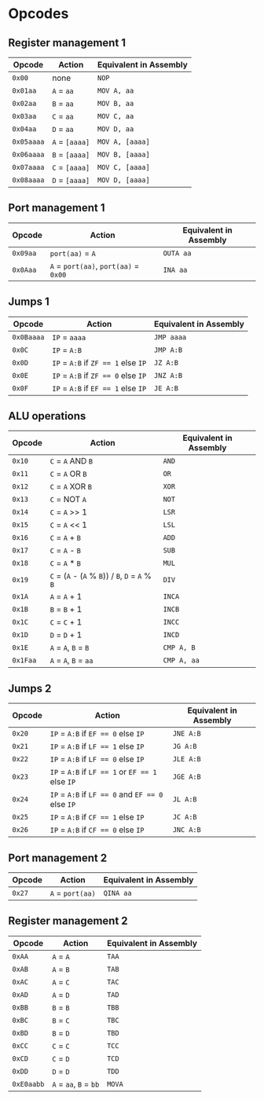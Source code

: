# Opcodes

## Register management 1

| Opcode | Action | Equivalent in Assembly |
|-|-|-|
| `0x00` | none | `NOP` |
| `0x01aa` | `A` = `aa` | `MOV A, aa` |
| `0x02aa` | `B` = `aa` | `MOV B, aa` |
| `0x03aa` | `C` = `aa` | `MOV C, aa` |
| `0x04aa` | `D` = `aa` | `MOV D, aa` |
| `0x05aaaa` | `A` = `[aaaa]` | `MOV A, [aaaa]` |
| `0x06aaaa` | `B` = `[aaaa]` | `MOV B, [aaaa]` |
| `0x07aaaa` | `C` = `[aaaa]` | `MOV C, [aaaa]` |
| `0x08aaaa` | `D` = `[aaaa]` | `MOV D, [aaaa]` |

## Port management 1

| Opcode | Action | Equivalent in Assembly |
|-|-|-|
| `0x09aa` | `port(aa)` = `A` | `OUTA aa` |
| `0x0Aaa` | `A` = `port(aa)`, `port(aa)` = `0x00` | `INA aa` |

## Jumps 1

| Opcode | Action | Equivalent in Assembly |
|-|-|-|
| `0x0Baaaa` | `IP` = `aaaa` | `JMP aaaa` |
| `0x0C` | `IP` = `A:B` | `JMP A:B` |
| `0x0D` | `IP` = `A:B` if `ZF == 1` else `IP` | `JZ A:B` |
| `0x0E` | `IP` = `A:B` if `ZF == 0` else `IP` | `JNZ A:B` |
| `0x0F` | `IP` = `A:B` if `EF == 1` else `IP` | `JE A:B` |

## ALU operations

| Opcode | Action | Equivalent in Assembly |
|-|-|-|
| `0x10` | `C` = `A` AND `B` | `AND` |
| `0x11` | `C` = `A` OR `B` | `OR` |
| `0x12` | `C` = `A` XOR `B` | `XOR` |
| `0x13` | `C` = NOT `A` | `NOT` |
| `0x14` | `C` = `A` >> 1 | `LSR` |
| `0x15` | `C` = `A` << 1 | `LSL` |
| `0x16` | `C` = `A` + `B` | `ADD` |
| `0x17` | `C` = `A` - `B` | `SUB` |
| `0x18` | `C` = `A` * `B` | `MUL` |
| `0x19` | `C` = (`A` - (`A` % `B`)) / `B`, `D` = `A` % `B` | `DIV` |
| `0x1A` | `A` = `A` + 1 | `INCA` |
| `0x1B` | `B` = `B` + 1 | `INCB` |
| `0x1C` | `C` = `C` + 1 | `INCC` |
| `0x1D` | `D` = `D` + 1 | `INCD` |
| `0x1E` | `A` = `A`, `B` = `B` | `CMP A, B` |
| `0x1Faa` | `A` = `A`, `B` = `aa` | `CMP A, aa` |

## Jumps 2

| Opcode | Action | Equivalent in Assembly |
|-|-|-|
| `0x20` | `IP` = `A:B` if `EF == 0` else `IP` | `JNE A:B` |
| `0x21` | `IP` = `A:B` if `LF == 1` else `IP` | `JG A:B` |
| `0x22` | `IP` = `A:B` if `LF == 0` else `IP` | `JLE A:B` |
| `0x23` | `IP` = `A:B` if `LF == 1` or `EF == 1` else `IP` | `JGE A:B` |
| `0x24` | `IP` = `A:B` if `LF == 0` and `EF == 0` else `IP` | `JL A:B` |
| `0x25` | `IP` = `A:B` if `CF == 1` else `IP` | `JC A:B` |
| `0x26` | `IP` = `A:B` if `CF == 0` else `IP` | `JNC A:B` |

## Port management 2

| Opcode | Action | Equivalent in Assembly |
|-|-|-|
| `0x27` | `A` = `port(aa)` | `QINA aa` |

## Register management 2

| Opcode | Action | Equivalent in Assembly |
|-|-|-|
| `0xAA` | `A` = `A` | `TAA` |
| `0xAB` | `A` = `B` | `TAB` |
| `0xAC` | `A` = `C` | `TAC` |
| `0xAD` | `A` = `D` | `TAD` |
| `0xBB` | `B` = `B` | `TBB` |
| `0xBC` | `B` = `C` | `TBC` |
| `0xBD` | `B` = `D` | `TBD` |
| `0xCC` | `C` = `C` | `TCC` |
| `0xCD` | `C` = `D` | `TCD` |
| `0xDD` | `D` = `D` | `TDD` |
| `0xE0aabb` | `A` = `aa`, `B` = `bb` | `MOVA` |
